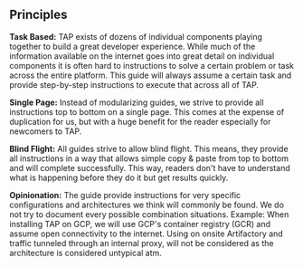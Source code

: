 ## Principles

**Task Based:** TAP exists of dozens of individual components playing together to build a great developer experience. While much of the information available on the internet goes into great detail on individual components it is often hard to instructions to solve a certain problem or task across the entire platform. This guide will always assume a certain task and provide step-by-step instructions to execute that across all of TAP.

**Single Page:** Instead of modularizing guides, we strive to provide all instructions top to bottom on a single page. This comes at the expense of duplication for us, but with a huge benefit for the reader especially for newcomers to TAP.

**Blind Flight:** All guides strive to allow blind flight. This means, they provide all instructions in a way that allows simple copy & paste from top to bottom and will complete successfully. This way, readers don't have to understand what is happening before they do it but get results quickly.

**Opinionation:** The guide provide instructions for very specific configurations and architectures we think will commonly be found. We do not try to document every possible combination situations. Example: When installing TAP on GCP, we will use GCP's container registry (GCR) and assume open connectivity to the internet. Using on onsite Artifactory and traffic tunneled through an internal proxy, will not be considered as the architecture is considered untypical atm.

